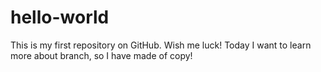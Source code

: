 # hello-world
This is my first repository on GitHub. Wish me luck!
Today I want to learn more about branch, so I have made of copy!
